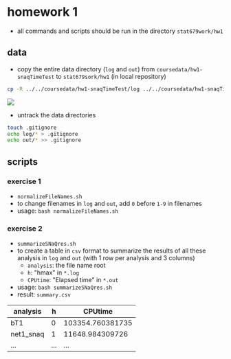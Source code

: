 # homework 1
- all commands and scripts should be run in the directory `stat679work/hw1`

## data
- copy the entire data directory (`log` and `out`) from `coursedata/hw1-snaqTimeTest` to `stat679sork/hw1` (in local repository)
```bash
cp -R ../../coursedata/hw1-snaqTimeTest/log ../../coursedata/hw1-snaqTimeTest/out .
```
![](http://p1.bqimg.com/567571/abb6c465b35f8415.png)

- untrack the data directories
```bash
touch .gitignore
echo log/* > .gitignore
echo out/* >> .gitignore
```


## scripts
### exercise 1
- `normalizeFileNames.sh`
- to change filenames in `log` and `out`, add `0` before `1-9` in filenames
- usage: `bash normalizeFileNames.sh`

### exercise 2
- `summarizeSNaQres.sh`
- to create a table in `csv` format to summarize the results of all these analysis in `log` and `out` (with 1 row per analysis and 3 columns)
  - `analysis`: the file name root
  - `h`: "hmax" in `*.log`
  - `CPUtime`: "Elapsed time" in `*.out`
- usage: `bash summarizeSNaQres.sh`
- result: `summary.csv`


analysis | h | CPUtime |   
---------| --| --------
bT1      | 0 | 103354.760381735  
net1_snaq | 1 | 11648.984309726    
...      | ...| ...
